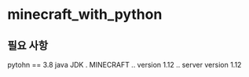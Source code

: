 # minecraft_with_python

## 필요 사항

pytohn == 3.8
java
JDK
. MINECRAFT
.. version 1.12
.. server version 1.12